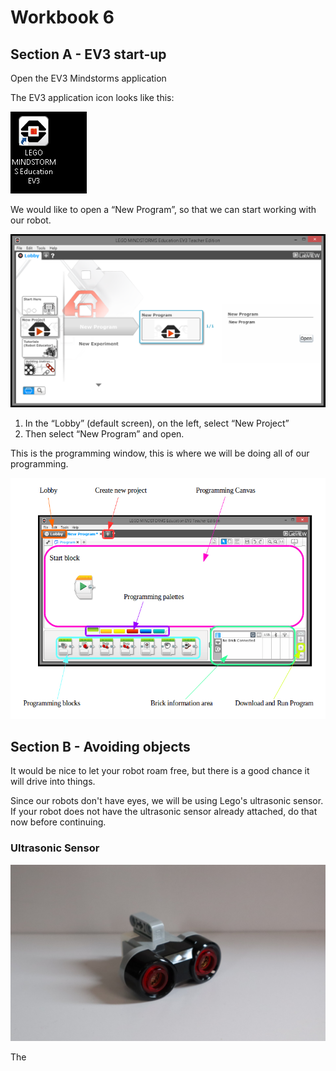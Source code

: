 # Workbook 6

## Section A -  EV3 start-up

Open the EV3 Mindstorms application

The EV3 application icon looks like this:

![alt text](https://raw.githubusercontent.com/brent-shaw/ev3-01-beginner/master/resources/software_images/desktopIcon.PNG)

We would like to open a “New Program”, so that we can start working with our robot.

![alt text](https://raw.githubusercontent.com/brent-shaw/ev3-01-beginner/master/resources/software_images/newProgram.PNG)

1. In the “Lobby” (default screen), on the left, select “New Project”
2. Then select “New Program” and open.

This is the programming window, this is where we will be doing all of our programming.

![alt text](https://raw.githubusercontent.com/brent-shaw/ev3-01-beginner/master/resources/software_images/labelledCanvas.png)

## Section B - Avoiding objects

It would be nice to let your robot roam free, but there is a good chance it will drive into things.

Since our robots don't have eyes, we will be using Lego's ultrasonic sensor. If your robot does not have the ultrasonic sensor already attached, do that now before continuing.

### Ultrasonic Sensor

![alt text](https://raw.githubusercontent.com/brent-shaw/ev3-01-beginner/master/resources/hardware_images/sensorUltrasonic1.jpg "Ultrasonic Sensor")

The
